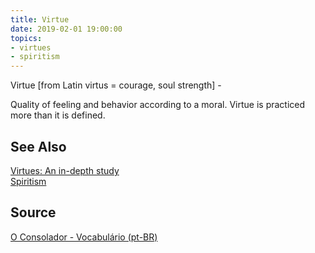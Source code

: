 ```yaml
---
title: Virtue
date: 2019-02-01 19:00:00
topics:
- virtues
- spiritism
---
```


Virtue [from Latin virtus = courage, soul strength] - 

Quality of feeling and behavior according to a moral. 
Virtue is practiced more than it is defined.

## See Also
[Virtues: An in-depth study](/virtues)  
[Spiritism](/spiritism)  


## Source
[O Consolador - Vocabulário (pt-BR)](http://www.oconsolador.com.br/linkfixo/vocabulario/principal.html)
